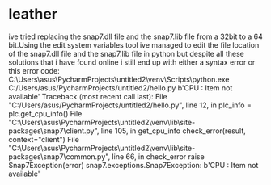 # leather
ive tried replacing the snap7.dll file and the snap7.lib file from a 32bit to a 64 bit.Using the edit system variables tool ive managed to edit the file location of the snap7.dll file and the snap7.lib file in python but despite all these solutions that i have found online i still end up with either a syntax error or this error code:
C:\Users\asus\PycharmProjects\untitled2\venv\Scripts\python.exe C:/Users/asus/PycharmProjects/untitled2/hello.py
b'CPU : Item not available'
Traceback (most recent call last):
File "C:/Users/asus/PycharmProjects/untitled2/hello.py", line 12, in
plc_info = plc.get_cpu_info()
File "C:\Users\asus\PycharmProjects\untitled2\venv\lib\site-packages\snap7\client.py", line 105, in get_cpu_info
check_error(result, context="client")
File "C:\Users\asus\PycharmProjects\untitled2\venv\lib\site-packages\snap7\common.py", line 66, in check_error
raise Snap7Exception(error)
snap7.exceptions.Snap7Exception: b'CPU : Item not available'
